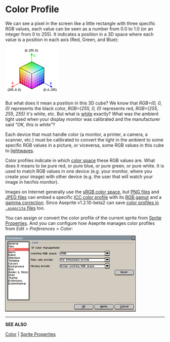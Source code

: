 # Color Profile

We can see a pixel in the screen like a little rectangle with three
specific RGB values, each value can be seen as a number from 0.0 to
1.0 (or an integer from 0 to 255). It indicates a position in a 3D
space where each value is a position in each axis (Red, Green, and
Blue):

![RGB Cube](color-profile/rgb-cube.png)

But what does it mean a position in this 3D cube? We know that
*RGB=(0, 0, 0)* represents the black color,
*RGB=(255, 0, 0)* represents red, *RGB=(255, 255, 255)*
it's white, etc. But what is [white](https://en.wikipedia.org/wiki/White_point) exactly?
What was the ambient light used when your display monitor was calibrated
and the manufacturer said *"OK, this is white"*?

Each device that must handle color (a monitor, a printer, a camera, a
scanner, etc.)  must be calibrated to convert the light in the ambient
to some specific RGB values in a picture, or viceversa, some RGB values
in this cube to [lightwaves](https://en.wikipedia.org/wiki/Light).

Color profiles indicate in which [color space](https://en.wikipedia.org/wiki/Color_space)
these RGB values are. What does it means to be pure red,
or pure blue, or pure green, or pure white.
It is used to match RGB values in one device (e.g. your monitor, where
you create your image) with other device (e.g. the user that will
watch your image in her/his monitor).

Images on Internet generally use the
[sRGB color space](https://en.wikipedia.org/wiki/SRGB),
but [PNG files](https://en.wikipedia.org/wiki/Portable_Network_Graphics) and
[JPEG files](https://en.wikipedia.org/wiki/JPEG) can embed
a specific [ICC color profile](https://en.wikipedia.org/wiki/ICC_profile)
with its [RGB gamut](https://en.wikipedia.org/wiki/Gamut)
and a [gamma correction](https://en.wikipedia.org/wiki/Gamma_correction).
Since Aseprite v1.2.10-beta2 can
save [color profiles in `.aseprite` files](https://github.com/aseprite/aseprite/blob/master/docs/ase-file-specs.md#color-profile-chunk-0x2007) too.

You can assign or convert the color profile of the current sprite
from [Sprite Properties](sprite-properties.md). And you can configure
how Aseprite manages color profiles from *Edit > Preferences > Color*:

![Color Management Preferences](color-profile/color-management-preferences.png)

---

**SEE ALSO**

[Color](color.md) |
[Sprite Properties](sprite-properties.md)
